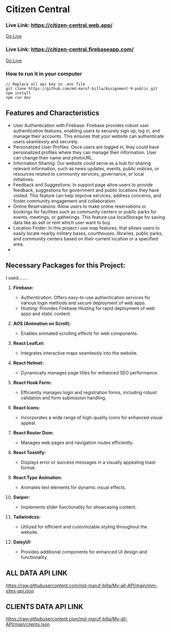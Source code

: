 # Citizen Central
### Live Link: https://citizen-central.web.app/ 
[Go Live](https://citizen-central.web.app/)
### Live Link: https://citizen-central.firebaseapp.com/ 
[Go Live](https://citizen-central.firebaseapp.com/)

### How to run it in your computer

```
// Replace all api key in .env file
git clone https://github.com/md-maruf-billa/Assignment-9-public.git
npm install
npm run dev
```

## Features and Characteristics
- User Authentication with Firebase: Firebase provides robust user authentication features, enabling users to securely sign up, log in, and manage their accounts. This ensures that your website can authenticate users seamlessly and securely.
- Personalized User Profiles: Once users are logged in, they could have personalized profiles where they can manage their information. User can change their name and photoURL.
- Information Sharing: Our website could serve as a hub for sharing relevant information, such as news updates, events, public notices, or resources related to community services, governance, or local initiatives.
- Feedback and Suggestions: In support page allow users to provide feedback, suggestions for government and public locations they have visited. This feature can help improve services, address concerns, and foster community engagement and collaboration.
- Online Reservations: Allow users to make online reservations or bookings for facilities such as community centers or public parks for events, meetings, or gatherings. This feature use localStorage for saving data like as sell or rent which user want to buy.
- Location Finder: In this project i use map features, that allows users to easily locate nearby military bases, courthouses, libraries, public parks, and community centers based on their current location or a specified area.
- 


## Necessary Packages for this Project:
I used.......
1. **Firebase:**
   - *Authentication:* Offers easy-to-use authentication services for various login methods and secure deployment of web apps.
   - *Hosting:* Provides Firebase Hosting for rapid deployment of web apps and static content.

2. **AOS (Animation on Scroll):**
   - Enables animated scrolling effects for web components.

3. **React LeafLet:**
   - Integrates interactive maps seamlessly into the website.

4. **React Helmet:**
   - Dynamically manages page titles for enhanced SEO performance.

5. **React Hook Form:**
   - Efficiently manages login and registration forms, including robust validation and form submission handling.

6. **React Icons:**
   - Incorporates a wide range of high-quality icons for enhanced visual appeal.

7. **React Router Dom:**
   - Manages web pages and navigation routes efficiently.

8. **React Toastify:**
   - Displays error or success messages in a visually appealing toast format.

9. **React Type Animation:**
   - Animates text elements for dynamic visual effects.

10. **Swiper:**
    - Implements slider functionality for showcasing content.

11. **Tailwindcss:**
    - Utilized for efficient and customizable styling throughout the website.

12. **DaisyUI:**
    - Provides additional components for enhanced UI design and functionality.



## ALL DATA API LINK
https://raw.githubusercontent.com/md-maruf-billa/My-all-API/main/mm-sites-api.json

## CLIENTS DATA API LINK
https://raw.githubusercontent.com/md-maruf-billa/My-all-API/main/clients.json










